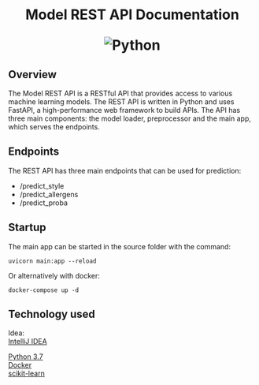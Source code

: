 <h1 align="center">
  <!--<a name="logo" href=""><img src="" alt="Logo" width="200"></a>-->
  <br>  
  Model REST API Documentation

  ![Python](https://img.shields.io/badge/python-v3.7-blue.svg)
</h1>

## Overview

The Model REST API is a RESTful API that provides access to various machine learning models. The REST API is written in Python and uses FastAPI, a high-performance web framework to build APIs. The API has three main components: the model loader, preprocessor and the main app, which serves the endpoints.

## Endpoints

The REST API has three main endpoints that can be used for prediction:

- /predict_style
- /predict_allergens
- /predict_proba

## Startup

The main app can be started in the source folder with the command:

```shell
uvicorn main:app --reload
```

Or alternatively with docker:

```docker
docker-compose up -d
```

## Technology used

Idea:  
[IntelliJ IDEA](https://www.jetbrains.com/idea/)  

[Python 3.7](https://www.python.org/)  
[Docker](https://www.docker.com/)  
[scikit-learn](https://scikit-learn.org/)
